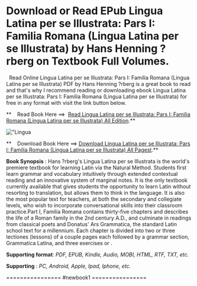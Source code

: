  **Download or Read EPub Lingua Latina per se Illustrata: Pars I: Familia Romana (Lingua Latina per se Illustrata) by Hans Henning ?rberg on Textbook Full Volumes.**
====================================================================================================================================================================

  Read Online Lingua Latina per se Illustrata: Pars I: Familia Romana (Lingua Latina per se Illustrata) PDF by Hans Henning ?rberg is a great book to read and that's why I recommend reading or downloading ebook Lingua Latina per se Illustrata: Pars I: Familia Romana (Lingua Latina per se Illustrata) for free in any format with visit the link button below.

**    Read Book Here ==>  [Read Lingua Latina per se Illustrata: Pars I: Familia Romana (Lingua Latina per se Illustrata) All Edition](https://newbookintheword.blogspot.com/id/1585104205).**

![\"Lingua](\"https://i.gr-assets.com/images/S/compressed.photo.goodreads.com/books/1349156647l/11053893.jpg\")

**    Download Book Here ==> [Download Lingua Latina per se Illustrata: Pars I: Familia Romana (Lingua Latina per se Illustrata) All Pagest](https://newbookintheword.blogspot.com/id/1585104205).**

**Book Synopsis** : Hans ?rberg's Lingua Latina per se Illustrata is the world's premiere textbook for learning Latin via the Natural Method. Students first learn grammar and vocabulary intuitively through extended contextual reading and an innovative system of marginal notes. It is the only textbook currently available that gives students the opportunity to learn Latin without resorting to translation, but allows them to think in the language. It is also the most popular text for teachers, at both the secondary and collegiate levels, who wish to incorporate conversational skills into their classroom practice.Part I, Familia Romana contains thirty-five chapters and describes the life of a Roman family in the 2nd century A.D., and culminate in readings from classical poets and Donatus' Ars Grammatica, the standard Latin school text for a millennium. Each chapter is divided into two or three lectiones (lessons) of a couple pages each followed by a grammar section, Grammatica Latina, and three exercises or .

**Supporting format**: _PDF, EPUB, Kindle, Audio, MOBI, HTML, RTF, TXT, etc._

**Supporting** : _PC, Android, Apple, Ipad, Iphone, etc._

================ #newbook1 ================